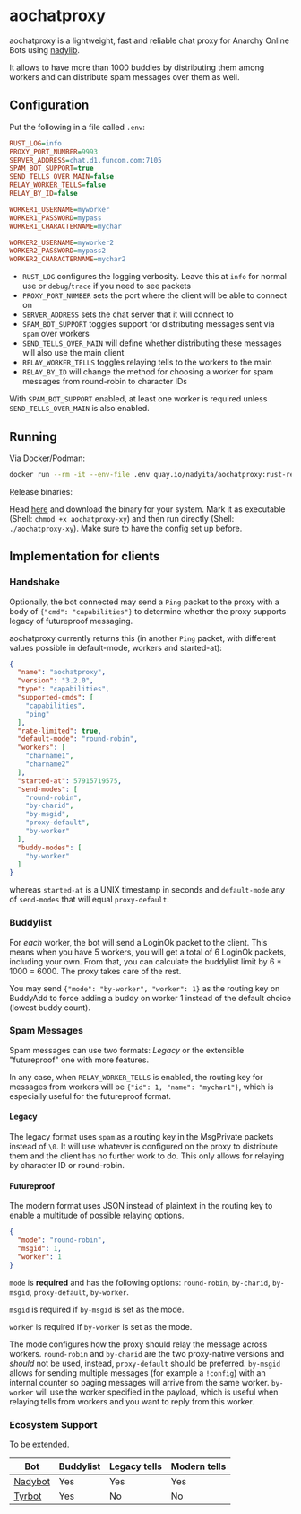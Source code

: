 # aochatproxy

aochatproxy is a lightweight, fast and reliable chat proxy for Anarchy Online Bots using [nadylib](https://github.com/Nadybot/nadylib).

It allows to have more than 1000 buddies by distributing them among workers and can distribute spam messages over them as well.

## Configuration

Put the following in a file called `.env`:

```ini
RUST_LOG=info
PROXY_PORT_NUMBER=9993
SERVER_ADDRESS=chat.d1.funcom.com:7105
SPAM_BOT_SUPPORT=true
SEND_TELLS_OVER_MAIN=false
RELAY_WORKER_TELLS=false
RELAY_BY_ID=false

WORKER1_USERNAME=myworker
WORKER1_PASSWORD=mypass
WORKER1_CHARACTERNAME=mychar

WORKER2_USERNAME=myworker2
WORKER2_PASSWORD=mypass2
WORKER2_CHARACTERNAME=mychar2
```

- `RUST_LOG` configures the logging verbosity. Leave this at `info` for normal use or `debug`/`trace` if you need to see packets
- `PROXY_PORT_NUMBER` sets the port where the client will be able to connect on
- `SERVER_ADDRESS` sets the chat server that it will connect to
- `SPAM_BOT_SUPPORT` toggles support for distributing messages sent via `spam` over workers
- `SEND_TELLS_OVER_MAIN` will define whether distributing these messages will also use the main client
- `RELAY_WORKER_TELLS` toggles relaying tells to the workers to the main
- `RELAY_BY_ID` will change the method for choosing a worker for spam messages from round-robin to character IDs

With `SPAM_BOT_SUPPORT` enabled, at least one worker is required unless `SEND_TELLS_OVER_MAIN` is also enabled.

## Running

Via Docker/Podman:

```bash
docker run --rm -it --env-file .env quay.io/nadyita/aochatproxy:rust-rewrite
```

Release binaries:

Head [here](https://github.com/Nadybot/aochatproxy/releases/latest) and download the binary for your system. Mark it as executable (Shell: `chmod +x aochatproxy-xy`) and then run directly (Shell: `./aochatproxy-xy`). Make sure to have the config set up before.

## Implementation for clients

### Handshake

Optionally, the bot connected may send a `Ping` packet to the proxy with a body of `{"cmd": "capabilities"}` to determine whether the proxy supports legacy of futureproof messaging.

aochatproxy currently returns this (in another `Ping` packet, with different values possible in default-mode, workers and started-at):

```json
{
  "name": "aochatproxy",
  "version": "3.2.0",
  "type": "capabilities",
  "supported-cmds": [
    "capabilities",
    "ping"
  ],
  "rate-limited": true,
  "default-mode": "round-robin",
  "workers": [
    "charname1",
    "charname2"
  ],
  "started-at": 57915719575,
  "send-modes": [
    "round-robin",
    "by-charid",
    "by-msgid",
    "proxy-default",
    "by-worker"
  ],
  "buddy-modes": [
    "by-worker"
  ]
}
```

whereas `started-at` is a UNIX timestamp in seconds and `default-mode` any of `send-modes` that will equal `proxy-default`.

### Buddylist

For _each_ worker, the bot will send a LoginOk packet to the client. This means when you have 5 workers, you will get a total of 6 LoginOk packets, including your own. From that, you can calculate the buddylist limit by 6 \* 1000 = 6000. The proxy takes care of the rest.

You may send `{"mode": "by-worker", "worker": 1}` as the routing key on BuddyAdd to force adding a buddy on worker 1 instead of the default choice (lowest buddy count).

### Spam Messages

Spam messages can use two formats: _Legacy_ or the extensible "futureproof" one with more features.

In any case, when `RELAY_WORKER_TELLS` is enabled, the routing key for messages from workers will be `{"id": 1, "name": "mychar1"}`, which is especially useful for the futureproof format.

#### Legacy

The legacy format uses `spam` as a routing key in the MsgPrivate packets instead of `\0`. It will use whatever is configured on the proxy to distribute them and the client has no further work to do. This only allows for relaying by character ID or round-robin.

#### Futureproof

The modern format uses JSON instead of plaintext in the routing key to enable a multitude of possible relaying options.

```json
{
  "mode": "round-robin",
  "msgid": 1,
  "worker": 1
}
```

`mode` is **required** and has the following options: `round-robin`, `by-charid`, `by-msgid`, `proxy-default`, `by-worker`.

`msgid` is required if `by-msgid` is set as the mode.

`worker` is required if `by-worker` is set as the mode.

The mode configures how the proxy should relay the message across workers. `round-robin` and `by-charid` are the two proxy-native versions and _should_ not be used, instead, `proxy-default` should be preferred. `by-msgid` allows for sending multiple messages (for example a `!config`) with an internal counter so paging messages will arrive from the same worker. `by-worker` will use the worker specified in the payload, which is useful when relaying tells from workers and you want to reply from this worker.

### Ecosystem Support

To be extended.

| Bot                                           | Buddylist | Legacy tells | Modern tells |
| --------------------------------------------- | --------- | ------------ | ------------ |
| [Nadybot](https://github.com/Nadybot/Nadybot) | Yes       | Yes          | Yes          |
| [Tyrbot](https://github.com/Budabot/Tyrbot)   | Yes       | No           | No           |
